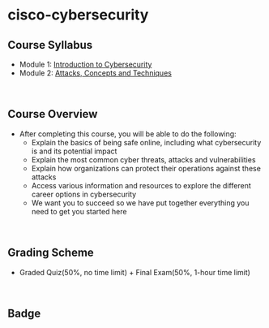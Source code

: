 # cisco-cybersecurity

## Course Syllabus
- Module 1: [Introduction to Cybersecurity](./1_Introduction_to_Cybersecurity.md)
- Module 2: [Attacks, Concepts and Techniques](./2_Attacks,_Concepts_and_Techniques.md)
<br>

## Course Overview
- After completing this course, you will be able to do the following:
    - Explain the basics of being safe online, including what cybersecurity is and its potential impact
    - Explain the most common cyber threats, attacks and vulnerabilities
    - Explain how organizations can protect their operations against these attacks
    - Access various information and resources to explore the different career options in cybersecurity
    - We want you to succeed so we have put together everything you need to get you started here
<br>

## Grading Scheme
- Graded Quiz(50%, no time limit) + Final Exam(50%, 1-hour time limit)
<br>

## Badge

<br>
